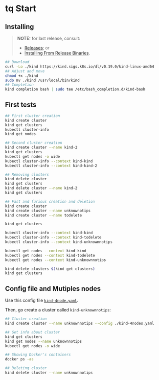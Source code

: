 # tq Start

## Installing

> **NOTE:** for last release, consult:
>
> - [Releases](https://github.com/kubernetes-sigs/kind/releases); or
> - [Installing From Release Binaries](https://kind.sigs.k8s.io/docs/user/quick-start/#installing-from-release-binaries).

```sh
## Download
curl -Lo ./kind https://kind.sigs.k8s.io/dl/v0.19.0/kind-linux-amd64
## Adjust and move
chmod +x ./kind
sudo mv ./kind /usr/local/bin/kind
## Completion
kind completion bash | sudo tee /etc/bash_completion.d/kind-bash
```

## First tests

```sh
## First cluster creation
kind create cluster 
kind get clusters
kubectl cluster-info
kind get nodes

## Second cluster creation
kind create cluster --name kind-2
kind get clusters 
kubectl get nodes -o wide
kubectl cluster-info --context kind-kind
kubectl cluster-info --context kind-kind-2

## Removing clusters
kind delete cluster
kind get clusters 
kind delete cluster --name kind-2
kind get clusters

## Fast and furious creation and deletion
kind create cluster 
kind create cluster --name unknownotips
kind create cluster --name todelete

kind get clusters 

kubectl cluster-info --context kind-kind
kubectl cluster-info --context kind-todelete
kubectl cluster-info --context kind-unknownnotips

kubectl get nodes --context kind-kind
kubectl get nodes --context kind-todelete
kubectl get nodes --context kind-unknownnotips

kind delete clusters $(kind get clusters)
kind get clusters 
```

## Config file and Mutiples nodes

Use this config file [`kind-4node.yaml`](kind-4nodes.yaml).

Then, go create a cluster called `kind-unknownnotips`:

```sh
## Cluster creation
kind create cluster --name unknownnotips --config ./kind-4nodes.yaml 

## Get info about cluster
kind get clusters 
kind get nodes --name unknownnotips
kubectl get nodes -o wide

## Showing Docker's containers
docker ps -as

## Deleting cluster
kind delete cluster --name unknownnotips
```
